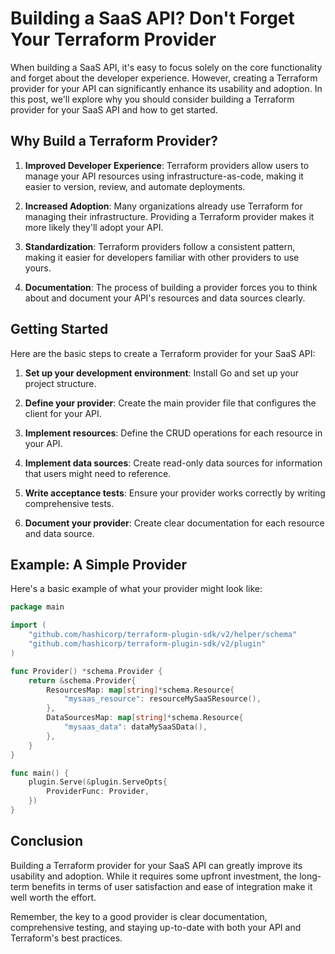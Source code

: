 # Building a SaaS API? Don't Forget Your Terraform Provider

When building a SaaS API, it's easy to focus solely on the core functionality and forget about the developer experience. However, creating a Terraform provider for your API can significantly enhance its usability and adoption. In this post, we'll explore why you should consider building a Terraform provider for your SaaS API and how to get started.

## Why Build a Terraform Provider?

1. **Improved Developer Experience**: Terraform providers allow users to manage your API resources using infrastructure-as-code, making it easier to version, review, and automate deployments.

2. **Increased Adoption**: Many organizations already use Terraform for managing their infrastructure. Providing a Terraform provider makes it more likely they'll adopt your API.

3. **Standardization**: Terraform providers follow a consistent pattern, making it easier for developers familiar with other providers to use yours.

4. **Documentation**: The process of building a provider forces you to think about and document your API's resources and data sources clearly.

## Getting Started

Here are the basic steps to create a Terraform provider for your SaaS API:

1. **Set up your development environment**: Install Go and set up your project structure.

2. **Define your provider**: Create the main provider file that configures the client for your API.

3. **Implement resources**: Define the CRUD operations for each resource in your API.

4. **Implement data sources**: Create read-only data sources for information that users might need to reference.

5. **Write acceptance tests**: Ensure your provider works correctly by writing comprehensive tests.

6. **Document your provider**: Create clear documentation for each resource and data source.

## Example: A Simple Provider

Here's a basic example of what your provider might look like:

```go
package main

import (
    "github.com/hashicorp/terraform-plugin-sdk/v2/helper/schema"
    "github.com/hashicorp/terraform-plugin-sdk/v2/plugin"
)

func Provider() *schema.Provider {
    return &schema.Provider{
        ResourcesMap: map[string]*schema.Resource{
            "mysaas_resource": resourceMySaaSResource(),
        },
        DataSourcesMap: map[string]*schema.Resource{
            "mysaas_data": dataMySaaSData(),
        },
    }
}

func main() {
    plugin.Serve(&plugin.ServeOpts{
        ProviderFunc: Provider,
    })
}
```

## Conclusion

Building a Terraform provider for your SaaS API can greatly improve its usability and adoption. While it requires some upfront investment, the long-term benefits in terms of user satisfaction and ease of integration make it well worth the effort.

Remember, the key to a good provider is clear documentation, comprehensive testing, and staying up-to-date with both your API and Terraform's best practices.